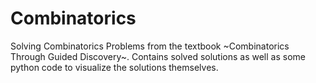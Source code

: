 # Combinatorics
Solving Combinatorics Problems from the textbook ~Combinatorics Through
Guided Discovery~. Contains solved solutions as well as some python code
to visualize the solutions themselves.
